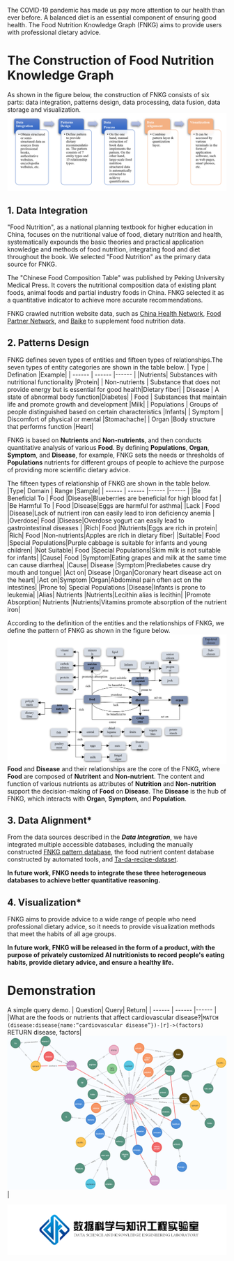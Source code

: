 The COVID-19 pandemic has made us pay more attention to our health than ever before. A balanced diet is an essential component of ensuring good health. The Food Nutrition Knowledge Graph (FNKG) aims to provide users with professional dietary advice.
# The Construction of Food Nutrition Knowledge Graph
As shown in the figure below, the construction of FNKG consists of six parts: data integration, patterns design, data processing, data fusion, data storage and visualization.
![The Framework of FNKG](https://github.com/Haidi927/Food-Nutrition-Knowledge-Graph/blob/main/picture/The%20Framework%20of%20FNKG.png)
## 1. Data Integration
"Food Nutrition", as a national planning textbook for higher education in China, focuses on the nutritional value of food, dietary nutrition and health, systematically expounds the basic theories and practical application knowledge and methods of food nutrition, integrating food and diet throughout the book. We selected "Food Nutrition" as the primary data source for FNKG.  
  
  The "Chinese Food Composition Table" was published by Peking University Medical Press. It covers the nutritional composition data of existing plant foods, animal foods and partial industry foods in China. FNKG selected it as a quantitative indicator to achieve more accurate recommendations.  
  
  FNKG crawled nutrition website data, such as [China Health Network](https://www.zhys.com/), [Food Partner Network](http://foodmate.net/), and [Baike](https://baike.baidu.com/) to supplement food nutrition data.

## 2. Patterns Design
FNKG defines seven types of entities and fifteen types of relationships.The seven types of entity categories are shown in the table below. 
| Type    | Defination    |Example|
| ------ | ------ |------ |
|Nutrients| Substances with nutritional functionality |Protein|
| Non-nutrients | Substance that does not provide energy but is essential for good health|Dietary fiber|
| Disease  | A state of abnormal body function|Diabetes|
| Food | Substances that  maintain life and promote growth and development  |Milk|
| Populations  | Groups of people distinguished based on certain characteristics  |Infants|
| Symptom  | Discomfort of physical or mental |Stomachache|
| Organ |Body structure that performs function |Heart|  

FNKG is based on **Nutrients** and **Non-nutrients**, and then conducts quantitative analysis of various **Food**. By defining **Populations**, **Organ**, **Symptom**, and **Disease**, for example, FNKG sets the needs or thresholds of **Populations** nutrients for different groups of people to achieve the purpose of providing more scientific dietary advice.  
  
  The fifteen types of relationship of FNKG are shown in the table below.
|Type| Domain  | Range    |Sample|
| ------ | ------ |------ |------ | 
|Be Beneficial To | Food |Disease|Blueberries are beneficial for high blood fat |
|Be Harmful To | Food |Disease|Eggs are harmful for asthma|
|Lack | Food |Disease|Lack of nutrient iron can easily lead to iron deficiency anemia |
|Overdose| Food |Disease|Overdose yogurt can easily lead to gastrointestinal diseases |
|Rich| Food |Nutrients|Eggs are rich in protein|
|Rich| Food |Non-nutrients|Apples are rich in dietary fiber|
|Suitable| Food |Special Populations|Purple cabbage is suitable for infants and young children|
|Not Suitable| Food |Special Populations|Skim milk is not suitable for infants|
|Cause| Food |Symptom|Eating grapes and milk at the same time can cause diarrhea|
|Cause| Disease |Symptom|Prediabetes cause dry mouth and tongue|
|Act on| Disease |Organ|Coronary heart disease act on the heart|
|Act on|Symptom |Organ|Abdominal pain often act on the intestines|
|Prone to| Special Populations |Disease|Infants is prone to leukemia|
|Alias| Nutrients |Nutrients|Lecithin alias is lecithin|
|Promote Absorption| Nutrients |Nutrients|Vitamins promote absorption of the nutrient iron|  

  
  According to the definition of the entities and the relationships of FNKG, we define the pattern of FNKG as shown in the figure below.
![pattern](https://github.com/Haidi927/Food-Nutrition-Knowledge-Graph/blob/main/picture/pattern.png)  
**Food** and **Disease** and their relationships are the core of the FNKG, where **Food** are composed of **Nutritent** and **Non-nutrient**. The content and function of various nutrients as attributes of **Nutrition** and **Non-nutrition** support the decision-making of **Food** on **Disease**. The **Disease** is the hub of FNKG, which interacts with **Organ**, **Symptom**, and **Population**.

## 3. Data Alignment*  
From the data sources described in the ***Data Integration***, we have integrated multiple accessible databases, including the manually constructed [FNKG pattern database](https://github.com/Haidi927/Food-Nutrition-Knowledge-Graph/blob/main/dataset/demo_dataset.csv), the food nutrient content database constructed by automated tools, and [Ta-da-recipe-dataset](https://github.com/Eimo-Bai/Ta-da-recipe-dataset).  
  
  **In future work, FNKG needs to integrate these three heterogeneous databases to achieve better quantitative reasoning.**
## 4. Visualization*  
FNKG aims to provide advice to a wide range of people who need professional dietary advice, so it needs to provide visualization methods that meet the habits of all age groups.  

  
**In future work, FNKG will be released in the form of a product, with the purpose of privately customized AI nutritionists to record people's eating habits, provide dietary advice, and ensure a healthy life.**



# Demonstration
A simple query demo.
| Question| Query| Return|
| ------ | ------ |------ |
|What are the foods or nutrients that affect cardiovascular disease?|`MATCH (disease:disease{name:“cardiovascular disease”})-[r]->(factors)` RETURN disease, factors|![simple_query](https://github.com/Haidi927/Food-Nutrition-Knowledge-Graph/blob/main/picture/simple_query.png)|


  
![lab](https://github.com/Haidi927/Food-Nutrition-Knowledge-Graph/blob/main/picture/lab.png)

